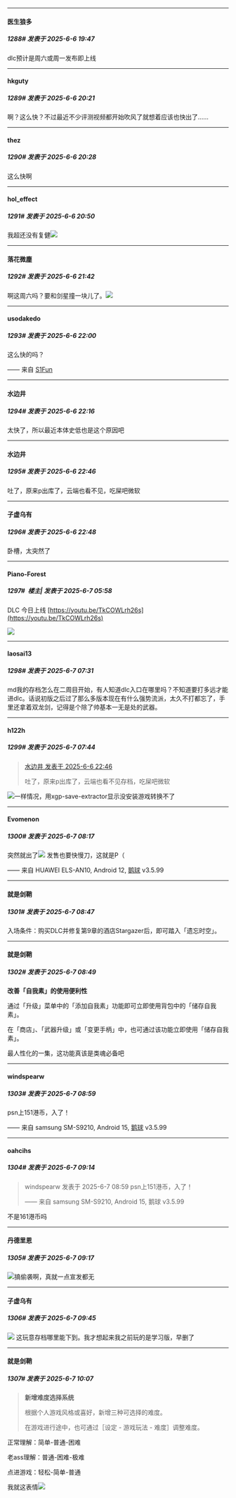 ﻿
*****

####  医生狼多  
##### 1288#       发表于 2025-6-6 19:47

dlc预计是周六或周一发布即上线


*****

####  hkguty  
##### 1289#       发表于 2025-6-6 20:21

啊？这么快？不过最近不少评测视频都开始吹风了就想着应该也快出了……


*****

####  thez  
##### 1290#       发表于 2025-6-6 20:28

这么快啊


*****

####  hol_effect  
##### 1291#       发表于 2025-6-6 20:50

我超还没有复健<img src="https://static.stage1st.com/image/smiley/face2017/041.png" referrerpolicy="no-referrer">


*****

####  落花微塵  
##### 1292#       发表于 2025-6-6 21:42

啊这周六吗？要和剑星撞一块儿了。<img src="https://static.stage1st.com/image/smiley/face2017/125.png" referrerpolicy="no-referrer">


*****

####  usodakedo  
##### 1293#       发表于 2025-6-6 22:00

这么快的吗？

—— 来自 [S1Fun](https://s1fun.koalcat.com)


*****

####  水边井  
##### 1294#       发表于 2025-6-6 22:16

太快了，所以最近本体史低也是这个原因吧


*****

####  水边井  
##### 1295#       发表于 2025-6-6 22:46

吐了，原来p出库了，云端也看不见，吃屎吧微软


*****

####  子虚乌有  
##### 1296#       发表于 2025-6-6 22:48

卧槽，太突然了


*****

####  Piano-Forest  
##### 1297#         楼主| 发表于 2025-6-7 05:58

DLC 今日上线
[https://youtu.be/TkCOWLrh26s](https://youtu.be/TkCOWLrh26s)

<img src="https://p.sda1.dev/24/cf9659e6d4ec0bbec5a6b5211081175d/20250607_055559.jpg" referrerpolicy="no-referrer">


*****

####  laosai13  
##### 1298#       发表于 2025-6-7 07:31

md我的存档怎么在二周目开始，有人知道dlc入口在哪里吗？不知道要打多远才能进dlc。话说初版之后过了那么多版本现在有什么强势流派，太久不打都忘了，手里还拿着双龙剑，记得是个除了帅基本一无是处的武器。


*****

####  h122h  
##### 1299#       发表于 2025-6-7 07:44

<blockquote><a href="httphttps://stage1st.com/2b/forum.php?mod=redirect&amp;goto=findpost&amp;pid=67894589&amp;ptid=2036500" target="_blank">水边井 发表于 2025-6-6 22:46</a>

吐了，原来p出库了，云端也看不见存档，吃屎吧微软</blockquote>
<img src="https://static.stage1st.com/image/smiley/face2017/001.png" referrerpolicy="no-referrer">一样情况，用xgp-save-extractor显示没安装游戏转换不了


*****

####  Evomenon  
##### 1300#       发表于 2025-6-7 08:17

突然就出了<img src="https://static.stage1st.com/image/smiley/face2017/045.png" referrerpolicy="no-referrer">
发售也要快慢刀，这就是P（

—— 来自 HUAWEI ELS-AN10, Android 12, [鹅球](https://www.pgyer.com/GcUxKd4w) v3.5.99


*****

####  就是剑鞘  
##### 1301#       发表于 2025-6-7 08:47

入场条件：购买DLC并修复第9章的酒店Stargazer后，即可踏入「遗忘时空」。


*****

####  就是剑鞘  
##### 1302#       发表于 2025-6-7 08:49

<strong>改善「自我素」的使用便利性</strong>

通过「升级」菜单中的「添加自我素」功能即可立即使用背包中的「储存自我素」。

在「商店」、「武器升级」或「变更手柄」中，也可通过该功能立即使用「储存自我素」。

最人性化的一集，这功能真该是类魂必备吧


*****

####  windspearw  
##### 1303#       发表于 2025-6-7 08:59

psn上151港币，入了！

—— 来自 samsung SM-S9210, Android 15, [鹅球](https://www.pgyer.com/GcUxKd4w) v3.5.99


*****

####  oahcihs  
##### 1304#       发表于 2025-6-7 09:14

<blockquote>windspearw 发表于 2025-6-7 08:59
psn上151港币，入了！

—— 来自 samsung SM-S9210, Android 15, 鹅球 v3.5.99</blockquote>
不是161港币吗

*****

####  丹德里恩  
##### 1305#       发表于 2025-6-7 09:17

<img src="https://static.stage1st.com/image/smiley/face2017/003.png" referrerpolicy="no-referrer">搞偷袭啊，真就一点宣发都无


*****

####  子虚乌有  
##### 1306#       发表于 2025-6-7 09:45

<img src="https://static.stage1st.com/image/smiley/face2017/001.png" referrerpolicy="no-referrer"> 这玩意存档哪里能下到。我才想起来我之前玩的是学习版，早删了


*****

####  就是剑鞘  
##### 1307#       发表于 2025-6-7 10:07

<blockquote><strong>新增难度选择系统</strong>

根据个人游戏风格或喜好，新增三种可选择的难度。

在游戏进行途中，也可通过［设定 - 游戏玩法 - 难度］调整难度。</blockquote>
正常理解：简单-普通-困难

老ass理解：普通-困难-极难

点进游戏：轻松-简单-普通

我就这表情<img src="https://static.stage1st.com/image/smiley/face2017/067.png" referrerpolicy="no-referrer">

